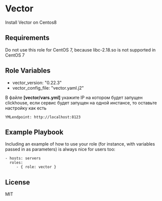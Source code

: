 Vector
=========

Install Vector on Centos8

Requirements
------------

Do not use this role for CentOS 7, because libc-2.18.so is not supported in CentOS 7

Role Variables
--------------

* vector_version: "0.22.3"
* vector_config_file: "vector.yaml.j2"


В файле **[vector/vars.yml]** укажите IP на котором будет запущен clickhouse, если сервис будет запущен на одной инстансе, то оставьте настройку как есть
```
YMLendpoint: http://localhost:8123
```
Example Playbook
----------------

Including an example of how to use your role (for instance, with variables passed in as parameters) is always nice for users too:

    - hosts: servers
      roles:
         - { role: vector }

License
-------

MIT